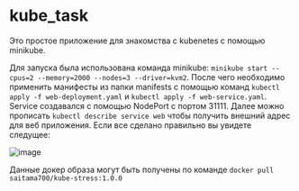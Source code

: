 # kube_task
Это простое приложение для знакомства с kubenetes с помощью minikube.

Для запуска была использована команда minikube: `minikube start --cpus=2 --memory=2000 --nodes=3 --driver=kvm2`.
После чего необходимо применить манифесты из папки manifests с помощью команд `kubectl apply -f web-deployment.yaml` и `kubectl apply -f web-service.yaml`. Service создавался с помощью NodePort с портом 31111.
Далее можно прописать `kubectl describe service web` чтобы получить внешний адрес для веб приложения.
Если все сделано правильно вы увидете следущее:

![image](https://github.com/user-attachments/assets/ce1c9f83-a4df-4241-8069-ccafee36556e)

Данные докер образа могут быть получены по команде `docker pull saitama700/kube-stress:1.0.0`

